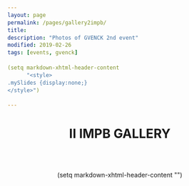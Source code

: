 ```yaml
---
layout: page
permalink: /pages/gallery2impb/
title: 
description: "Photos of GVENCK 2nd event"
modified: 2019-02-26
tags: [events, gvenck]

(setq markdown-xhtml-header-content
      "<style>
.mySlides {display:none;}
</style>")

---
```


<center><h1>II IMPB GALLERY</h1>
<br><br>

(setq markdown-xhtml-header-content
      "<style>
.mySlides {display:none;}
</style>")

<div>
<img class="mySlides" src="./images/2impb/0002.jpg" style="max-width:500px">
<img class="mySlides" src="./images/2impb/0003.jpg" style="max-width:500px">
<img class="mySlides" src="./images/2impb/0004.jpg" style="max-width:500px">
<img class="mySlides" src="./images/2impb/0006.jpg" style="max-width:500px">
<img class="mySlides" src="./images/2impb/0009.jpg" style="max-width:500px">
<img class="mySlides" src="./images/2impb/0010.jpg" style="max-width:500px">
<img class="mySlides" src="./images/2impb/0012.jpg" style="max-width:500px">
<img class="mySlides" src="./images/2impb/0013.jpg" style="max-width:500px">
<img class="mySlides" src="./images/2impb/0016.jpg" style="max-width:500px">
<img class="mySlides" src="./images/2impb/0017.jpg" style="max-width:500px">
<img class="mySlides" src="./images/2impb/0026.jpg" style="max-width:500px">
<img class="mySlides" src="./images/2impb/0027.jpg" style="max-width:500px">
<img class="mySlides" src="./images/2impb/0028.jpg" style="max-width:500px">
<img class="mySlides" src="./images/2impb/0031.jpg" style="max-width:500px">
<img class="mySlides" src="./images/2impb/00033.jpg" style="max-width:500px">
<img class="mySlides" src="./images/2impb/0034.jpg" style="max-width:500px">
<img class="mySlides" src="./images/2impb/0039.jpg" style="max-width:500px">
<img class="mySlides" src="./images/2impb/0040.jpg" style="max-width:500px">
<img class="mySlides" src="./images/2impb/0043.jpg" style="max-width:500px">
<img class="mySlides" src="./images/2impb/0045.jpg" style="max-width:500px">
<img class="mySlides" src="./images/2impb/0048.jpg" style="max-width:500px">
<img class="mySlides" src="./images/2impb/0052.jpg" style="max-width:500px">
<img class="mySlides" src="./images/2impb/0054.jpg" style="max-width:500px">
<img class="mySlides" src="./images/2impb/0055.jpg" style="max-width:500px">
<img class="mySlides" src="./images/2impb/0057.jpg" style="max-width:500px">
<img class="mySlides" src="./images/2impb/0063.jpg" style="max-width:500px">
<img class="mySlides" src="./images/2impb/0068.jpg" style="max-width:500px">
<img class="mySlides" src="./images/2impb/00166.jpg" style="max-width:500px">
<img class="mySlides" src="./images/2impb/00433.jpg" style="max-width:500px">
</div>

<script>

var slideIndex = 0;
carousel();

function carousel() {
  var i;
  var x = document.getElementsByClassName("mySlides");
  for (i = 0; i < x.length; i++) {
    x[i].style.display = "none";
  }
  slideIndex++;
  if (slideIndex > x.length) {slideIndex = 1}
  x[slideIndex-1].style.display = "block";
  setTimeout(carousel, 2000); // Change image every 2 seconds
}

</script>
